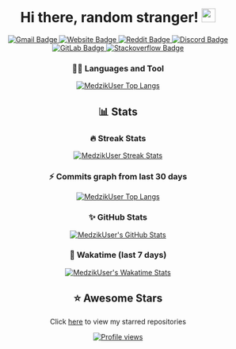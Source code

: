 <h1 align="center">
  Hi there, random stranger!
  <img src="https://i.imgur.com/Zw2ELB8.gif" width="28" />
</h1>

<p align="center">
  <a href="mailto:medzik@duck.com">
    <img alt="Gmail Badge" src="https://img.shields.io/badge/-Gmail-5CE1E6?style=flat-square&logo=Gmail&logoColor=050A30" />
  </a>
  <a href="https://medzik.xyz">
    <img alt="Website Badge" src="https://img.shields.io/badge/-Website-050A30?style=flat-square&logo=vercel&logoColor=white" />
  </a>
  <a href="https://www.reddit.com/user/MedzikUser">
    <img alt="Reddit Badge" src="https://img.shields.io/badge/-Reddit-5CE1E6?style=flat-square&logo=Reddit&logoColor=050A30" />
  </a>
  <a href="https://dsc.bio/medzik">
    <img alt="Discord Badge" src="https://img.shields.io/badge/-Discord-050A30?style=flat-square&logo=Discord&logoColor=white" />
  </a>
  <a href="https://gitlab.com/Medzik">
    <img alt="GitLab Badge" src="https://img.shields.io/badge/-GitLab-5CE1E6?style=flat-square&logo=gitlab&logoColor=050A30" />
  </a>
  <a href="https://stackoverflow.com/users/19309268/medzik">
    <img alt="Stackoverflow Badge" src="https://img.shields.io/badge/-Stackoverflow-050A30?style=flat-square&logo=stackoverflow&logoColor=white" />
  </a>
</p>

<h3 align="center">
  👨‍💻 Languages and Tool
</h3>

<p align="center">
  <a href="#">
    <img alt="MedzikUser Top Langs" src="https://github-readme-stats.vercel.app/api/top-langs/?username=MedzikUser&langs_count=10&layout=compact&theme=react&hide_border=true&bg_color=0D1117&title_color=5ce1e6&icon_color=5ce1e6" />
  </a>
</p>

<h2 align="center">
  📊 Stats
</h2>

<h3 align="center">
  🔥 Streak Stats
</h3>

<p align="center">
  <a href="#">
    <img alt="MedzikUser Streak Stats" src="https://github-readme-streak-stats.herokuapp.com/?user=MedzikUser&theme=dracula&background=0D1117&ring=5ce1e6&fire=5ce1e6&hide_border=true" />
  </a>
</p>

<h3 align="center">
  ⚡ Commits graph from last 30 days
</h3>

<p align="center">
  <a href="#">
    <img alt="MedzikUser Top Langs" src="https://activity-graph.herokuapp.com/graph?username=MedzikUser&bg_color=0D1117&color=5ce1e6&line=F85D7F&point=5ce1e6&hide_border=true" />
  </a>
</p>

<h3 align="center">
  ✨ GitHub Stats
</h3>

<p align="center">
  <a href="#">
    <img alt="MedzikUser's GitHub Stats" src="https://github-readme-stats.vercel.app/api/?username=MedzikUser&langs_count=10&layout=compact&theme=react&hide_border=true&bg_color=0D1117&title_color=5ce1e6&icon_color=5ce1e6" />
  </a>
</p>

<h3 align="center">
  🌟 Wakatime (last 7 days)
</h3>

<p align="center">
  <a href="#">
    <img alt="MedzikUser's Wakatime Stats" src="https://github-readme-stats.vercel.app/api/wakatime?username=Medzik&langs_count=10&layout=compact&theme=react&hide_border=true&bg_color=0D1117&title_color=5ce1e6&icon_color=5ce1e6" />
  </a>
</p>

<h2 align="center">
  ⭐ Awesome Stars
</h2>

<p align="center">
  Click <a href="AWESOME-STARS.md">here</a> to view my starred repositories
</p>

<p align="center">
  <!-- Added 31 Aug 2022 -->
  <a href="https://github.com/MedzikUser">
    <img src="https://visitcount.itsvg.in/api?id=MedzikUser&label=Profile%20Views&color=12&icon=5&pretty=false" alt="Profile views" />
  </a>
</p>
